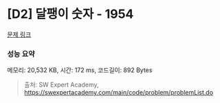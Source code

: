 # [D2] 달팽이 숫자 - 1954 

[문제 링크](https://swexpertacademy.com/main/code/problem/problemDetail.do?contestProbId=AV5PobmqAPoDFAUq) 

### 성능 요약

메모리: 20,532 KB, 시간: 172 ms, 코드길이: 892 Bytes



> 출처: SW Expert Academy, https://swexpertacademy.com/main/code/problem/problemList.do